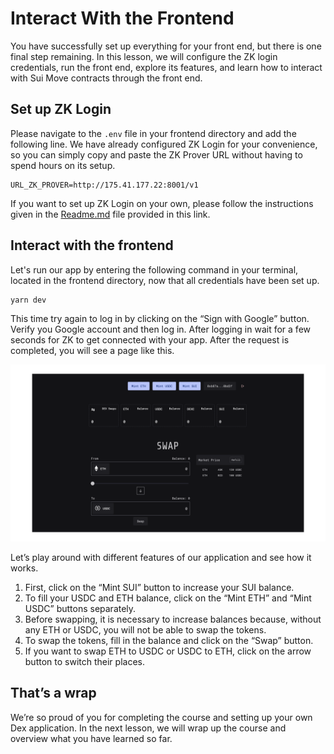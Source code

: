 # Interact With the Frontend

You have successfully set up everything for your front end, but there is one final step remaining. In this lesson, we will configure the ZK login credentials, run the front end, explore its features, and learn how to interact with Sui Move contracts through the front end.

## Set up ZK Login

Please navigate to the `.env` file in your frontend directory and add the following line. We have already configured ZK Login for your convenience, so you can simply copy and paste the ZK Prover URL without having to spend hours on its setup.

```
URL_ZK_PROVER=http://175.41.177.22:8001/v1
```

If you want to set up ZK Login on your own, please follow the instructions given in the [Readme.md](http://Readme.md) file provided in this link.

## Interact with the frontend

Let's run our app by entering the following command in your terminal, located in the frontend directory, now that all credentials have been set up.

```
yarn dev
```

This time try again to log in by clicking on the “Sign with Google” button. Verify you Google account and then log in. After logging in wait for a few seconds for ZK to get connected with your app. After the request is completed, you will see a page like this.

![frontend-interact-1.png](https://raw.githubusercontent.com/0xmetaschool/Learning-Projects/refs/heads/main/assests_for_all/Build%20the%20Token%20Dex%20DApp%20on%20Sui%20C4/1.%20Getting%20Started/frontend-interact-1.webp)

Let’s play around with different features of our application and see how it works.

1. First, click on the “Mint SUI” button to increase your SUI balance.
2. To fill your USDC and ETH balance, click on the “Mint ETH” and “Mint USDC” buttons separately.
3. Before swapping, it is necessary to increase balances because, without any ETH or USDC, you will not be able to swap the tokens.
4. To swap the tokens, fill in the balance and click on the “Swap” button.
5. If you want to swap ETH to USDC or USDC to ETH, click on the arrow button to switch their places.

## That’s a wrap

We’re so proud of you for completing the course and setting up your own Dex application. In the next lesson, we will wrap up the course and overview what you have learned so far.
